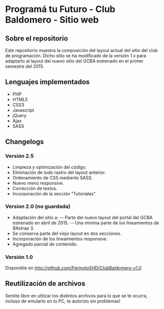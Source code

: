 # Programá tu Futuro - Club Baldomero - Sitio web

## Sobre el repositorio
Este repositorio muestra la composición del layout actual del sitio del club de programación. 
Dicho sitio se ha modificado de la versión 1.x para adaptarlo al layout del nuevo sitio del GCBA estrenado en el primer semestre del 2015. 

## Lenguajes implementados 
- PHP 
- HTML5 
- CSS3 
- Javascript 
- jQuery 
- Ajax 
- SASS 

## Changelogs

### Versión 2.5 
- Limpieza y optimización del código. 
- Eliminación de todo rastro del layout anterior. 
- Ordenamiento de CSS mediante SASS. 
- Nuevo menú responsive. 
- Corrección de textos. 
- Incorporación de la sección "Tutoriales". 

### Version 2.0 (no guardada)
- Adaptación del sitio a: 
-- Parte del nuevo layout del portal del GCBA estrenado en abril de 2015. 
-- Una mínima parte de los lineamientos de BAstrap 3. 
- Se conserva parte del viejo layout en dos secciones. 
- Incorporación de los lineamientos responsive. 
- Agregado parcial de contenido. 

### Versión 1.0  
Disponible en http://github.com/Fermoto5HD/ClubBaldomero-v1.0 

## Reutilización de archivos 
Sentite libre en utilizar los distintos archivos para lo que se te ocurra, incluso de emularlo en tu PC, te autorizo sin problemas! 